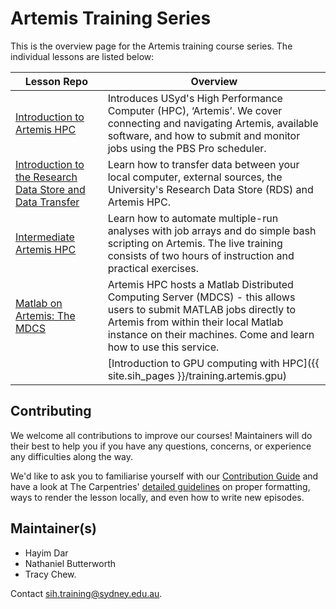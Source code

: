 # Artemis Training Series

This is the overview page for the Artemis training course series. The individual lessons are listed below:

| Lesson Repo    | Overview |
| ------- | ---------- |
| [Introduction to Artemis HPC](https://github.sydney.edu.au/informatics/training.artemis.introhpc) | Introduces USyd's High Performance Computer (HPC), ‘Artemis’. We cover connecting and navigating Artemis, available software, and how to submit and monitor jobs using the PBS Pro scheduler.|
| [Introduction to the Research Data Store and Data Transfer](https://github.sydney.edu.au/informatics/training.artemis.rds) |  Learn how to transfer data between your local computer, external sources, the University's Research Data Store (RDS) and Artemis HPC. |
|[Intermediate Artemis HPC](https://github.sydney.edu.au/informatics/training.artemis.interhpc) | Learn how to automate multiple-run analyses with job arrays and do simple bash scripting on Artemis. The live training consists of two hours of instruction and practical exercises. |
|[Matlab on Artemis: The MDCS](https://informatics.sydney.edu.au/training/coursedocs/MDCS_MatlabTraining.pdf) | Artemis HPC hosts a Matlab Distributed Computing Server (MDCS) - this allows users to submit MATLAB jobs directly to Artemis from within their local Matlab instance on their machines. Come and learn how to use this service. |
| |[Introduction to GPU computing with HPC]({{ site.sih_pages }}/training.artemis.gpu) | Introduces GPU computing, and running GPU jobs on Artemis and other HPC systmes. |

## Contributing

We welcome all contributions to improve our courses! Maintainers will do their best to help you if you have any
questions, concerns, or experience any difficulties along the way.

We'd like to ask you to familiarise yourself with our [Contribution Guide](CONTRIBUTING.md) and have a look at
The Carpentries' [detailed guidelines][lesson-example] on proper formatting, ways to render the lesson locally, and even how to write new episodes.

## Maintainer(s)

* Hayim Dar
* Nathaniel Butterworth
* Tracy Chew.

Contact [sih.training@sydney.edu.au](mailto:sih.training@sydney.edu.au).


[lesson-example]: https://carpentries.github.io/lesson-example
